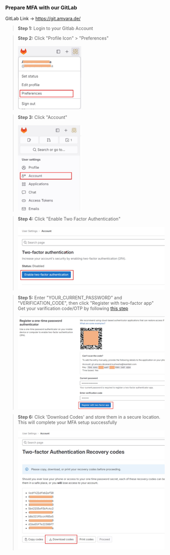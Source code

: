 ### Prepare MFA with our GitLab
GitLab Link -> https://git.amvara.de/
><strong>Step 1:</strong> Login to your Gitlab Account 

><strong>Step 2:</strong> Click "Profile Icon" > "Preferences" <br>
><br><img src="img/mfa_screens/preferences.jpg" width="200px"/> <br>

><strong>Step 3:</strong> Click "Account" <br>
><br><img src="img/mfa_screens/AccountButton.jpg" width="200px"/><br>

><strong>Step 4:</strong> Click "Enable Two Factor Authentication" <br>
><br><img src="img/mfa_screens/EnableMFA.jpg" width="700px"/><br>

><strong>Step 5:</strong> Enter "YOUR_CURRENT_PASSWORD" and "VERIFICATION_CODE", then click "Register with two-factor app"  <br>
> Get your varification code/OTP by following <a href=""> this step </a>
> <br>
><br><img src="img/mfa_screens/CodeSetup.jpg" width="800px"/><br>

><strong>Step 6:</strong> Click 'Download Codes' and store them in a secure location. This will complete your MFA setup successfully<br>
><br><img src="img/mfa_screens/CodesScreen.jpg" width="700px"/><br>
